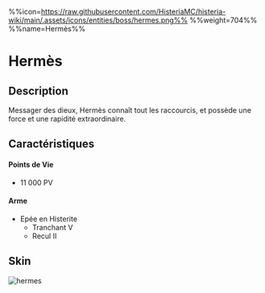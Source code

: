 %%icon=https://raw.githubusercontent.com/HisteriaMC/histeria-wiki/main/.assets/icons/entities/boss/hermes.png%%
%%weight=704%%
%%name=Hermès%%
# Hermès

## Description 
Messager des dieux, Hermès connaît tout les raccourcis, et possède une force et une rapidité extraordinaire.

## Caractéristiques

#### __Points de Vie__
+ 11 000 PV

#### __Arme__
+ Epée en Histerite
  - Tranchant V
  - Recul II

## Skin
![hermes](https://raw.githubusercontent.com/HisteriaMC/histeria-wiki/main/.assets/entities/boss/hermes.png)
